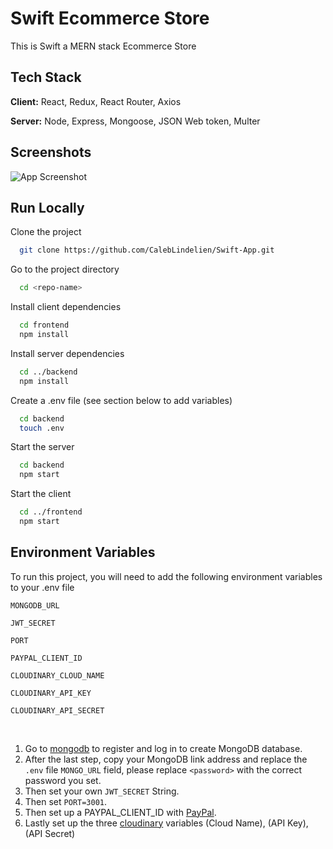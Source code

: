 
# Swift Ecommerce Store

This is Swift a MERN stack Ecommerce Store


## Tech Stack

**Client:** React, Redux, React Router, Axios

**Server:** Node, Express, Mongoose, JSON Web token, Multer


## Screenshots

![App Screenshot](https://via.placeholder.com/468x300?text=App+Screenshot+Here)


## Run Locally

Clone the project

```bash
  git clone https://github.com/CalebLindelien/Swift-App.git
```

Go to the project directory

```bash
  cd <repo-name>
```

Install client dependencies

```bash
  cd frontend
  npm install
```

Install server dependencies
```bash
  cd ../backend
  npm install
```

Create a .env file (see section below to add variables)
```bash
  cd backend
  touch .env
```

Start the server
```bash
  cd backend
  npm start
```

Start the client
```bash
  cd ../frontend
  npm start
```


## Environment Variables

To run this project, you will need to add the following environment variables to your .env file

`MONGODB_URL`

`JWT_SECRET`

`PORT`

`PAYPAL_CLIENT_ID`

`CLOUDINARY_CLOUD_NAME`

`CLOUDINARY_API_KEY`

`CLOUDINARY_API_SECRET`

&nbsp; 
1. Go to [mongodb](https://www.mongodb.com/) to register and log in to create MongoDB database.
2. After the last step, copy your MongoDB link address and replace the `.env` file `MONGO_URL` field, please replace `<password>` with the correct password you set.
3. Then set your own `JWT_SECRET` String.
4. Then set `PORT=3001`.
5. Then set up a PAYPAL_CLIENT_ID with [PayPal](https://developer.paypal.com/).
6. Lastly set up the three [cloudinary](https://cloudinary.com) variables (Cloud Name), (API Key), (API Secret)